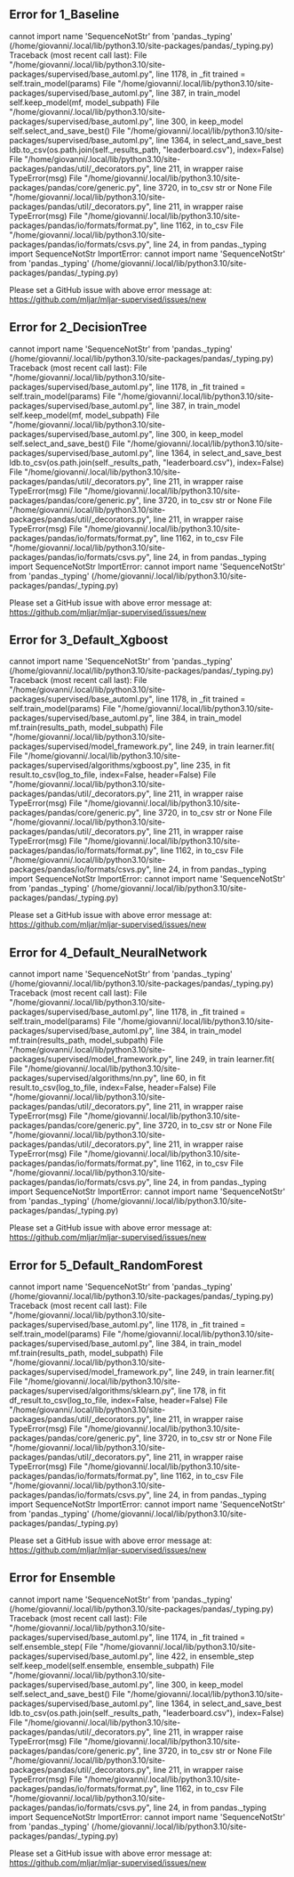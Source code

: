 ## Error for 1_Baseline

cannot import name 'SequenceNotStr' from 'pandas._typing' (/home/giovanni/.local/lib/python3.10/site-packages/pandas/_typing.py)
Traceback (most recent call last):
  File "/home/giovanni/.local/lib/python3.10/site-packages/supervised/base_automl.py", line 1178, in _fit
    trained = self.train_model(params)
  File "/home/giovanni/.local/lib/python3.10/site-packages/supervised/base_automl.py", line 387, in train_model
    self.keep_model(mf, model_subpath)
  File "/home/giovanni/.local/lib/python3.10/site-packages/supervised/base_automl.py", line 300, in keep_model
    self.select_and_save_best()
  File "/home/giovanni/.local/lib/python3.10/site-packages/supervised/base_automl.py", line 1364, in select_and_save_best
    ldb.to_csv(os.path.join(self._results_path, "leaderboard.csv"), index=False)
  File "/home/giovanni/.local/lib/python3.10/site-packages/pandas/util/_decorators.py", line 211, in wrapper
    raise TypeError(msg)
  File "/home/giovanni/.local/lib/python3.10/site-packages/pandas/core/generic.py", line 3720, in to_csv
    str or None
  File "/home/giovanni/.local/lib/python3.10/site-packages/pandas/util/_decorators.py", line 211, in wrapper
    raise TypeError(msg)
  File "/home/giovanni/.local/lib/python3.10/site-packages/pandas/io/formats/format.py", line 1162, in to_csv
  File "/home/giovanni/.local/lib/python3.10/site-packages/pandas/io/formats/csvs.py", line 24, in <module>
    from pandas._typing import SequenceNotStr
ImportError: cannot import name 'SequenceNotStr' from 'pandas._typing' (/home/giovanni/.local/lib/python3.10/site-packages/pandas/_typing.py)


Please set a GitHub issue with above error message at: https://github.com/mljar/mljar-supervised/issues/new

## Error for 2_DecisionTree

cannot import name 'SequenceNotStr' from 'pandas._typing' (/home/giovanni/.local/lib/python3.10/site-packages/pandas/_typing.py)
Traceback (most recent call last):
  File "/home/giovanni/.local/lib/python3.10/site-packages/supervised/base_automl.py", line 1178, in _fit
    trained = self.train_model(params)
  File "/home/giovanni/.local/lib/python3.10/site-packages/supervised/base_automl.py", line 387, in train_model
    self.keep_model(mf, model_subpath)
  File "/home/giovanni/.local/lib/python3.10/site-packages/supervised/base_automl.py", line 300, in keep_model
    self.select_and_save_best()
  File "/home/giovanni/.local/lib/python3.10/site-packages/supervised/base_automl.py", line 1364, in select_and_save_best
    ldb.to_csv(os.path.join(self._results_path, "leaderboard.csv"), index=False)
  File "/home/giovanni/.local/lib/python3.10/site-packages/pandas/util/_decorators.py", line 211, in wrapper
    raise TypeError(msg)
  File "/home/giovanni/.local/lib/python3.10/site-packages/pandas/core/generic.py", line 3720, in to_csv
    str or None
  File "/home/giovanni/.local/lib/python3.10/site-packages/pandas/util/_decorators.py", line 211, in wrapper
    raise TypeError(msg)
  File "/home/giovanni/.local/lib/python3.10/site-packages/pandas/io/formats/format.py", line 1162, in to_csv
  File "/home/giovanni/.local/lib/python3.10/site-packages/pandas/io/formats/csvs.py", line 24, in <module>
    from pandas._typing import SequenceNotStr
ImportError: cannot import name 'SequenceNotStr' from 'pandas._typing' (/home/giovanni/.local/lib/python3.10/site-packages/pandas/_typing.py)


Please set a GitHub issue with above error message at: https://github.com/mljar/mljar-supervised/issues/new

## Error for 3_Default_Xgboost

cannot import name 'SequenceNotStr' from 'pandas._typing' (/home/giovanni/.local/lib/python3.10/site-packages/pandas/_typing.py)
Traceback (most recent call last):
  File "/home/giovanni/.local/lib/python3.10/site-packages/supervised/base_automl.py", line 1178, in _fit
    trained = self.train_model(params)
  File "/home/giovanni/.local/lib/python3.10/site-packages/supervised/base_automl.py", line 384, in train_model
    mf.train(results_path, model_subpath)
  File "/home/giovanni/.local/lib/python3.10/site-packages/supervised/model_framework.py", line 249, in train
    learner.fit(
  File "/home/giovanni/.local/lib/python3.10/site-packages/supervised/algorithms/xgboost.py", line 235, in fit
    result.to_csv(log_to_file, index=False, header=False)
  File "/home/giovanni/.local/lib/python3.10/site-packages/pandas/util/_decorators.py", line 211, in wrapper
    raise TypeError(msg)
  File "/home/giovanni/.local/lib/python3.10/site-packages/pandas/core/generic.py", line 3720, in to_csv
    str or None
  File "/home/giovanni/.local/lib/python3.10/site-packages/pandas/util/_decorators.py", line 211, in wrapper
    raise TypeError(msg)
  File "/home/giovanni/.local/lib/python3.10/site-packages/pandas/io/formats/format.py", line 1162, in to_csv
  File "/home/giovanni/.local/lib/python3.10/site-packages/pandas/io/formats/csvs.py", line 24, in <module>
    from pandas._typing import SequenceNotStr
ImportError: cannot import name 'SequenceNotStr' from 'pandas._typing' (/home/giovanni/.local/lib/python3.10/site-packages/pandas/_typing.py)


Please set a GitHub issue with above error message at: https://github.com/mljar/mljar-supervised/issues/new

## Error for 4_Default_NeuralNetwork

cannot import name 'SequenceNotStr' from 'pandas._typing' (/home/giovanni/.local/lib/python3.10/site-packages/pandas/_typing.py)
Traceback (most recent call last):
  File "/home/giovanni/.local/lib/python3.10/site-packages/supervised/base_automl.py", line 1178, in _fit
    trained = self.train_model(params)
  File "/home/giovanni/.local/lib/python3.10/site-packages/supervised/base_automl.py", line 384, in train_model
    mf.train(results_path, model_subpath)
  File "/home/giovanni/.local/lib/python3.10/site-packages/supervised/model_framework.py", line 249, in train
    learner.fit(
  File "/home/giovanni/.local/lib/python3.10/site-packages/supervised/algorithms/nn.py", line 60, in fit
    result.to_csv(log_to_file, index=False, header=False)
  File "/home/giovanni/.local/lib/python3.10/site-packages/pandas/util/_decorators.py", line 211, in wrapper
    raise TypeError(msg)
  File "/home/giovanni/.local/lib/python3.10/site-packages/pandas/core/generic.py", line 3720, in to_csv
    str or None
  File "/home/giovanni/.local/lib/python3.10/site-packages/pandas/util/_decorators.py", line 211, in wrapper
    raise TypeError(msg)
  File "/home/giovanni/.local/lib/python3.10/site-packages/pandas/io/formats/format.py", line 1162, in to_csv
  File "/home/giovanni/.local/lib/python3.10/site-packages/pandas/io/formats/csvs.py", line 24, in <module>
    from pandas._typing import SequenceNotStr
ImportError: cannot import name 'SequenceNotStr' from 'pandas._typing' (/home/giovanni/.local/lib/python3.10/site-packages/pandas/_typing.py)


Please set a GitHub issue with above error message at: https://github.com/mljar/mljar-supervised/issues/new

## Error for 5_Default_RandomForest

cannot import name 'SequenceNotStr' from 'pandas._typing' (/home/giovanni/.local/lib/python3.10/site-packages/pandas/_typing.py)
Traceback (most recent call last):
  File "/home/giovanni/.local/lib/python3.10/site-packages/supervised/base_automl.py", line 1178, in _fit
    trained = self.train_model(params)
  File "/home/giovanni/.local/lib/python3.10/site-packages/supervised/base_automl.py", line 384, in train_model
    mf.train(results_path, model_subpath)
  File "/home/giovanni/.local/lib/python3.10/site-packages/supervised/model_framework.py", line 249, in train
    learner.fit(
  File "/home/giovanni/.local/lib/python3.10/site-packages/supervised/algorithms/sklearn.py", line 178, in fit
    df_result.to_csv(log_to_file, index=False, header=False)
  File "/home/giovanni/.local/lib/python3.10/site-packages/pandas/util/_decorators.py", line 211, in wrapper
    raise TypeError(msg)
  File "/home/giovanni/.local/lib/python3.10/site-packages/pandas/core/generic.py", line 3720, in to_csv
    str or None
  File "/home/giovanni/.local/lib/python3.10/site-packages/pandas/util/_decorators.py", line 211, in wrapper
    raise TypeError(msg)
  File "/home/giovanni/.local/lib/python3.10/site-packages/pandas/io/formats/format.py", line 1162, in to_csv
  File "/home/giovanni/.local/lib/python3.10/site-packages/pandas/io/formats/csvs.py", line 24, in <module>
    from pandas._typing import SequenceNotStr
ImportError: cannot import name 'SequenceNotStr' from 'pandas._typing' (/home/giovanni/.local/lib/python3.10/site-packages/pandas/_typing.py)


Please set a GitHub issue with above error message at: https://github.com/mljar/mljar-supervised/issues/new

## Error for Ensemble

cannot import name 'SequenceNotStr' from 'pandas._typing' (/home/giovanni/.local/lib/python3.10/site-packages/pandas/_typing.py)
Traceback (most recent call last):
  File "/home/giovanni/.local/lib/python3.10/site-packages/supervised/base_automl.py", line 1174, in _fit
    trained = self.ensemble_step(
  File "/home/giovanni/.local/lib/python3.10/site-packages/supervised/base_automl.py", line 422, in ensemble_step
    self.keep_model(self.ensemble, ensemble_subpath)
  File "/home/giovanni/.local/lib/python3.10/site-packages/supervised/base_automl.py", line 300, in keep_model
    self.select_and_save_best()
  File "/home/giovanni/.local/lib/python3.10/site-packages/supervised/base_automl.py", line 1364, in select_and_save_best
    ldb.to_csv(os.path.join(self._results_path, "leaderboard.csv"), index=False)
  File "/home/giovanni/.local/lib/python3.10/site-packages/pandas/util/_decorators.py", line 211, in wrapper
    raise TypeError(msg)
  File "/home/giovanni/.local/lib/python3.10/site-packages/pandas/core/generic.py", line 3720, in to_csv
    str or None
  File "/home/giovanni/.local/lib/python3.10/site-packages/pandas/util/_decorators.py", line 211, in wrapper
    raise TypeError(msg)
  File "/home/giovanni/.local/lib/python3.10/site-packages/pandas/io/formats/format.py", line 1162, in to_csv
  File "/home/giovanni/.local/lib/python3.10/site-packages/pandas/io/formats/csvs.py", line 24, in <module>
    from pandas._typing import SequenceNotStr
ImportError: cannot import name 'SequenceNotStr' from 'pandas._typing' (/home/giovanni/.local/lib/python3.10/site-packages/pandas/_typing.py)


Please set a GitHub issue with above error message at: https://github.com/mljar/mljar-supervised/issues/new

